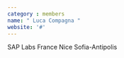 ```yaml
---
category : members
name: " Luca Compagna " 
website: '#'
---
```

SAP Labs France
Nice Sofia-Antipolis

